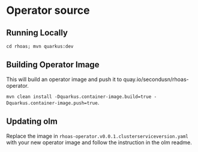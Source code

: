 # Operator source

## Running Locally
`cd rhoas; mvn quarkus:dev`

## Building Operator Image

This will build an operator image and push it to quay.io/secondusn/rhoas-operator.

`mvn clean install -Dquarkus.container-image.build=true -Dquarkus.container-image.push=true`.

## Updating olm
Replace the image in `rhoas-operator.v0.0.1.clusterserviceversion.yaml` with your new operator image and follow the instruction in the olm readme.